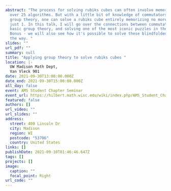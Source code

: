 ```yaml
---
abstract: "The process for solving rubiks cubes can often involve memorizing
  over 25 algorithms. But with a little bit of knowledge of commutators and
  group theory, one can solve a rubiks cube entirely memorizing no more than
  just 1. In this talk, I will go over the connections between commutators,
  basic group theory, and solving one of the most iconic puzzles in the world!
  Bonus - we will also see how it's possible to solve these blindfolded along
  the way. "
slides: ""
url_pdf: ""
summary: null
title: "Applying group theory to solve rubiks cubes "
location: |-
  UW Madison Math Dept,
  Van Vleck 901
date: 2021-09-30T13:00:00.000Z
date_end: 2021-09-30T15:00:00.000Z
all_day: false
event: AMS Student Chapter Seminar
event_url: https://hilbert.math.wisc.edu/wiki/index.php/AMS_Student_Chapter_Seminar
featured: false
authors: []
url_video: ""
url_slides: ""
address:
  street: 480 Lincoln Dr
  city: Madison
  region: WI
  postcode: "53706"
  country: United States
links: []
publishDate: 2021-09-10T01:46:46.647Z
tags: []
projects: []
image:
  caption: ""
  focal_point: Right
url_code: ""
---
```

